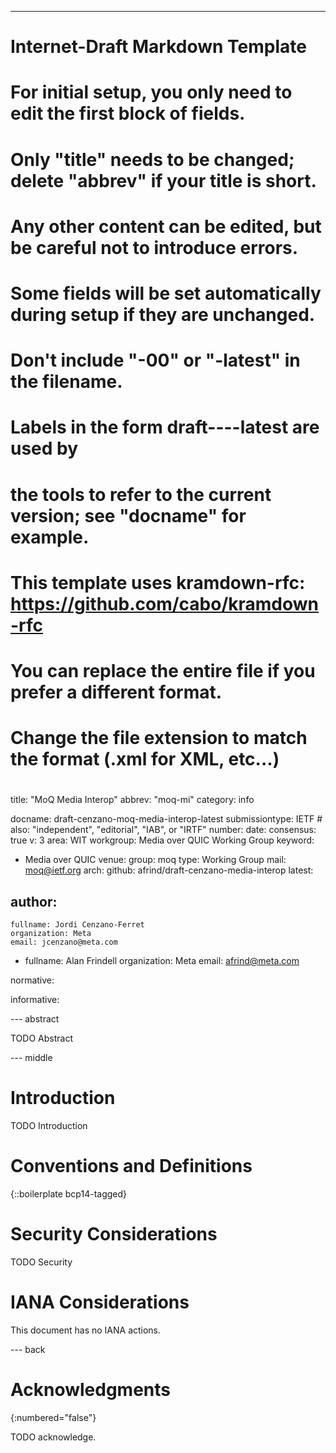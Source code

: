 ---
###
# Internet-Draft Markdown Template
#
# For initial setup, you only need to edit the first block of fields.
# Only "title" needs to be changed; delete "abbrev" if your title is short.
# Any other content can be edited, but be careful not to introduce errors.
# Some fields will be set automatically during setup if they are unchanged.
#
# Don't include "-00" or "-latest" in the filename.
# Labels in the form draft-<yourname>-<workgroup>-<name>-latest are used by
# the tools to refer to the current version; see "docname" for example.
#
# This template uses kramdown-rfc: https://github.com/cabo/kramdown-rfc
# You can replace the entire file if you prefer a different format.
# Change the file extension to match the format (.xml for XML, etc...)
#
###
title: "MoQ Media Interop"
abbrev: "moq-mi"
category: info

docname: draft-cenzano-moq-media-interop-latest
submissiontype: IETF  # also: "independent", "editorial", "IAB", or "IRTF"
number:
date:
consensus: true
v: 3
area: WIT
workgroup: Media over QUIC Working Group
keyword:
 - Media over QUIC
venue:
  group: moq
  type: Working Group
  mail: moq@ietf.org
  arch: 
  github: afrind/draft-cenzano-media-interop
  latest: 

author:
 -
    fullname: Jordi Cenzano-Ferret
    organization: Meta
    email: jcenzano@meta.com

 -
    fullname: Alan Frindell
    organization: Meta
    email: afrind@meta.com

normative:

informative:


--- abstract

TODO Abstract


--- middle

# Introduction

TODO Introduction


# Conventions and Definitions

{::boilerplate bcp14-tagged}


# Security Considerations

TODO Security


# IANA Considerations

This document has no IANA actions.


--- back

# Acknowledgments
{:numbered="false"}

TODO acknowledge.
